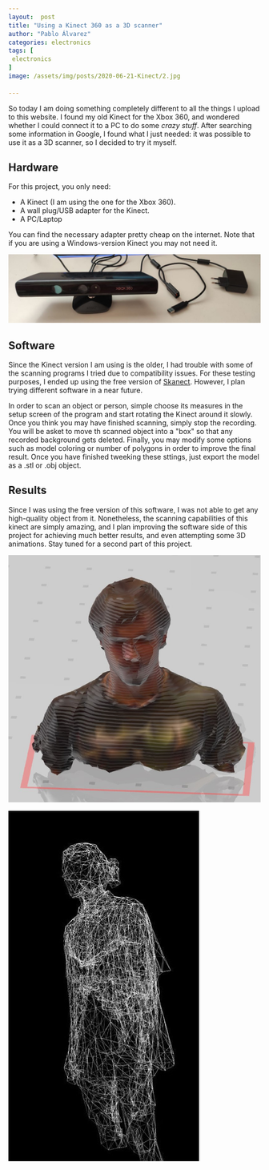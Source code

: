 ```yaml
---
layout:  post
title: "Using a Kinect 360 as a 3D scanner"
author: "Pablo Álvarez"
categories: electronics
tags: [
 electronics
]
image: /assets/img/posts/2020-06-21-Kinect/2.jpg

---
```


So today I am doing something completely different to all the things I upload to this website. I found my old Kinect for the Xbox 360, and wondered whether I could connect it to a PC to do some *crazy stuff*. After searching some information in Google, I found what I just needed: it was possible to use it as a 3D scanner, so I decided to try it myself.

## Hardware

For this project, you only need:

 - A Kinect (I am using the one for the Xbox 360).
 - A wall plug/USB adapter for the Kinect.
 - A PC/Laptop
 
You can find the necessary adapter pretty cheap on the internet. Note that if you are using a Windows-version Kinect you may not need it.

![Hardware](../assets/img/posts/2020-06-21-Kinect/4.jpg)

## Software

Since the Kinect version I am using is the older, I had trouble with some of the scanning programs I tried due to compatibility issues. For these testing purposes, I ended up using the free version of [Skanect](https://skanect.occipital.com/). However, I plan trying different software in a near future.

In order to scan an object or person, simple choose its measures in the setup screen of the program and start rotating the Kinect around it slowly. Once you think you may have finished scanning, simply stop the recording. You will be asket to move th scanned object into a "box" so that any recorded background gets deleted. Finally, you may modify some options such as model coloring or number of polygons in order to improve the final result. Once you have finished tweeking these sttings, just export the model as a .stl or .obj object.

## Results

Since I was using the free version of this software, I was not able to get any high-quality object from it. Nonetheless, the scanning capabilities of this kinect are simply amazing, and I plan improving the software side of this project for achieving much better results, and even attempting some 3D animations. Stay tuned for a second part of this project.
 
![Cae1](../assets/img/posts/2020-06-21-Kinect/1.jpg)

![Cae2](../assets/img/posts/2020-06-21-Kinect/5.jpg)



